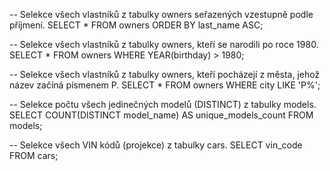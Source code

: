 -- Selekce všech vlastníků z tabulky owners seřazených vzestupně podle příjmení.
SELECT * 
FROM owners 
ORDER BY last_name ASC;

-- Selekce všech vlastníků z tabulky owners, kteří se narodili po roce 1980.
SELECT * 
FROM owners
WHERE YEAR(birthday) > 1980;

-- Selekce všech vlastníků z tabulky owners, kteří pocházejí z města, jehož název začíná písmenem P.
SELECT * 
FROM owners
WHERE city LIKE 'P%';

-- Selekce počtu všech jedinečných modelů (DISTINCT) z tabulky models.
SELECT COUNT(DISTINCT model_name) AS unique_models_count
FROM models;

-- Selekce všech VIN kódů (projekce) z tabulky cars.
SELECT vin_code 
FROM cars;
